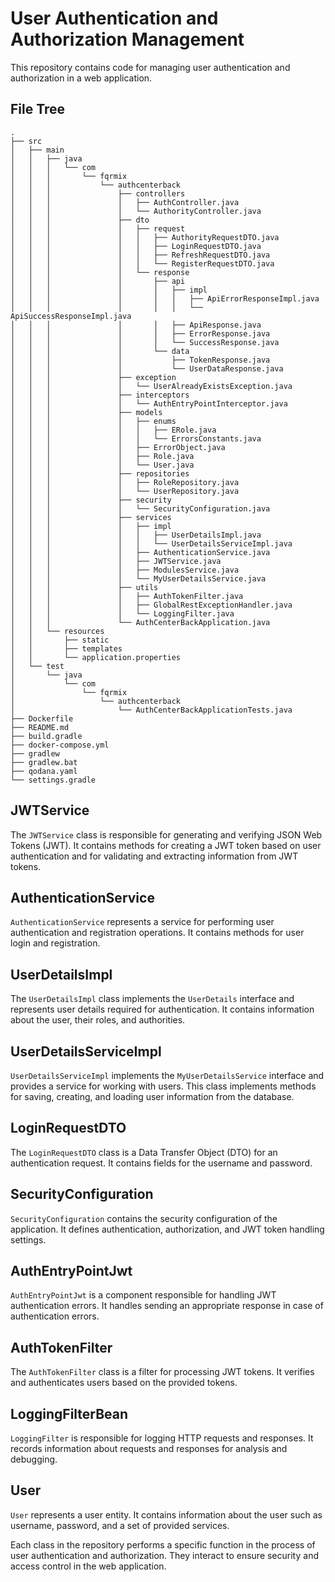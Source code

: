 # User Authentication and Authorization Management

This repository contains code for managing user authentication and authorization in a web application.

## File Tree

```
.
├── src
│   ├── main
│   │   ├── java
│   │   │   └── com
│   │   │       └── fqrmix
│   │   │           └── authcenterback
│   │   │               ├── controllers
│   │   │               │   ├── AuthController.java
│   │   │               │   └── AuthorityController.java
│   │   │               ├── dto
│   │   │               │   ├── request
│   │   │               │   │   ├── AuthorityRequestDTO.java
│   │   │               │   │   ├── LoginRequestDTO.java
│   │   │               │   │   ├── RefreshRequestDTO.java
│   │   │               │   │   └── RegisterRequestDTO.java
│   │   │               │   └── response
│   │   │               │       ├── api
│   │   │               │       │   ├── impl
│   │   │               │       │   │   ├── ApiErrorResponseImpl.java
│   │   │               │       │   │   └── ApiSuccessResponseImpl.java
│   │   │               │       │   ├── ApiResponse.java
│   │   │               │       │   ├── ErrorResponse.java
│   │   │               │       │   └── SuccessResponse.java
│   │   │               │       └── data
│   │   │               │           ├── TokenResponse.java
│   │   │               │           └── UserDataResponse.java
│   │   │               ├── exception
│   │   │               │   └── UserAlreadyExistsException.java
│   │   │               ├── interceptors
│   │   │               │   └── AuthEntryPointInterceptor.java
│   │   │               ├── models
│   │   │               │   ├── enums
│   │   │               │   │   ├── ERole.java
│   │   │               │   │   └── ErrorsConstants.java
│   │   │               │   ├── ErrorObject.java
│   │   │               │   ├── Role.java
│   │   │               │   └── User.java
│   │   │               ├── repositories
│   │   │               │   ├── RoleRepository.java
│   │   │               │   └── UserRepository.java
│   │   │               ├── security
│   │   │               │   └── SecurityConfiguration.java
│   │   │               ├── services
│   │   │               │   ├── impl
│   │   │               │   │   ├── UserDetailsImpl.java
│   │   │               │   │   └── UserDetailsServiceImpl.java
│   │   │               │   ├── AuthenticationService.java
│   │   │               │   ├── JWTService.java
│   │   │               │   ├── ModulesService.java
│   │   │               │   └── MyUserDetailsService.java
│   │   │               ├── utils
│   │   │               │   ├── AuthTokenFilter.java
│   │   │               │   ├── GlobalRestExceptionHandler.java
│   │   │               │   └── LoggingFilter.java
│   │   │               └── AuthCenterBackApplication.java
│   │   └── resources
│   │       ├── static
│   │       ├── templates
│   │       └── application.properties
│   └── test
│       └── java
│           └── com
│               └── fqrmix
│                   └── authcenterback
│                       └── AuthCenterBackApplicationTests.java
├── Dockerfile
├── README.md
├── build.gradle
├── docker-compose.yml
├── gradlew
├── gradlew.bat
├── qodana.yaml
└── settings.gradle
```

## JWTService

The `JWTService` class is responsible for generating and verifying JSON Web Tokens (JWT). It contains methods for creating a JWT token based on user authentication and for validating and extracting information from JWT tokens.

## AuthenticationService

`AuthenticationService` represents a service for performing user authentication and registration operations. It contains methods for user login and registration.

## UserDetailsImpl

The `UserDetailsImpl` class implements the `UserDetails` interface and represents user details required for authentication. It contains information about the user, their roles, and authorities.

## UserDetailsServiceImpl

`UserDetailsServiceImpl` implements the `MyUserDetailsService` interface and provides a service for working with users. This class implements methods for saving, creating, and loading user information from the database.

## LoginRequestDTO

The `LoginRequestDTO` class is a Data Transfer Object (DTO) for an authentication request. It contains fields for the username and password.

## SecurityConfiguration

`SecurityConfiguration` contains the security configuration of the application. It defines authentication, authorization, and JWT token handling settings.

## AuthEntryPointJwt

`AuthEntryPointJwt` is a component responsible for handling JWT authentication errors. It handles sending an appropriate response in case of authentication errors.

## AuthTokenFilter

The `AuthTokenFilter` class is a filter for processing JWT tokens. It verifies and authenticates users based on the provided tokens.

## LoggingFilterBean

`LoggingFilter` is responsible for logging HTTP requests and responses. It records information about requests and responses for analysis and debugging.

## User

`User` represents a user entity. It contains information about the user such as username, password, and a set of provided services.

Each class in the repository performs a specific function in the process of user authentication and authorization. They interact to ensure security and access control in the web application.
